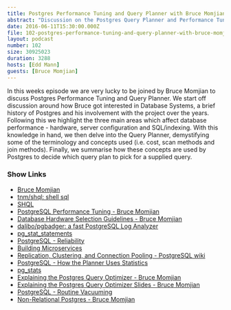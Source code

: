 ```yaml
---
title: Postgres Performance Tuning and Query Planner with Bruce Momjian
abstract: "Discussion on the Postgres Query Planner and Performance Tuning"
date: 2016-06-11T15:30:00.000Z
file: 102-postgres-performance-tuning-and-query-planner-with-bruce-momjian.mp3
layout: podcast
number: 102
size: 30925023
duration: 3288
hosts: [Edd Mann]
guests: [Bruce Momjian]
---
```


In this weeks episode we are very lucky to be joined by Bruce Momjian to discuss Postgres Performance Tuning and Query Planner.
We start off discussion around how Bruce got interested in Database Systems, a brief history of Postgres and his involvement with the project over the years.
Following this we highlight the three main areas which affect database performance - hardware, server configuration and SQL/indexing.
With this knowledge in hand, we then delve into the Query Planner, demystifying some of the terminology and concepts used (i.e. cost, scan methods and join methods).
Finally, we summarise how these concepts are used by Postgres to decide which query plan to pick for a supplied query.

### Show Links

- [Bruce Momjian](https://momjian.us/)
- [tnm/shql: shell sql](https://github.com/tnm/shql)
- [SHQL](http://lorance.freeshell.org/shql/)
- [PostgreSQL Performance Tuning - Bruce Momjian](https://momjian.us/main/writings/pgsql/performance.pdf)
- [Database Hardware Selection Guidelines - Bruce Momjian](https://www.youtube.com/watch?v=qIlYZeSuv8w)
- [dalibo/pgbadger: a fast PostgreSQL Log Analyzer](https://github.com/dalibo/pgbadger)
- [pg_stat_statements](https://www.postgresql.org/docs/9.5/static/pgstatstatements.html)
- [PostgreSQL - Reliability](https://www.postgresql.org/docs/9.5/static/wal-reliability.html)
- [Building Microservices](http://shop.oreilly.com/product/0636920033158.do)
- [Replication, Clustering, and Connection Pooling - PostgreSQL wiki](https://wiki.postgresql.org/wiki/Replication,_Clustering,_and_Connection_Pooling)
- [PostgreSQL - How the Planner Uses Statistics](https://www.postgresql.org/docs/9.5/static/planner-stats-details.html)
- [pg_stats](https://www.postgresql.org/docs/9.5/static/view-pg-stats.html)
- [Explaining the Postgres Query Optimizer - Bruce Momjian](https://www.youtube.com/watch?v=P5iZri9s0WQ)
- [Explaining the Postgres Query Optimizer Slides - Bruce Momjian](https://momjian.us/main/writings/pgsql/optimizer.pdf)
- [PostgreSQL - Routine Vacuuming](https://www.postgresql.org/docs/9.5/static/routine-vacuuming.html#AUTOVACUUM)
- [Non-Relational Postgres - Bruce Momjian](https://momjian.us/main/writings/pgsql/non-relational.pdf)
